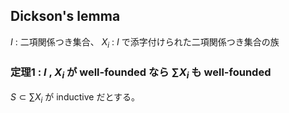 ## Dickson's lemma
$I$ : 二項関係つき集合、
$X_i$ : $I$ で添字付けられた二項関係つき集合の族
### 定理1 : $I$ , $X_i$ が well-founded なら $\sum X_i$ も well-founded
$S\subset\sum X_i$ が inductive だとする。
